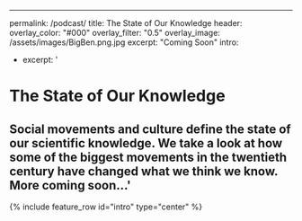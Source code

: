 
 ----
 permalink: /podcast/
 title: The State of Our Knowledge
 header:
  overlay_color: "#000"
  overlay_filter: "0.5"
  overlay_image: /assets/images/BigBen.png.jpg
excerpt: "Coming Soon"
intro: 
  - excerpt: '
 # The State of Our Knowledge

Social movements and culture define the state of our scientific knowledge. We take a look at how some of the biggest movements in the twentieth century have changed what we think we know. More coming soon...'
----

  {% include feature_row id="intro" type="center" %}